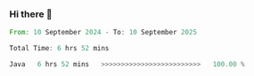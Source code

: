 ### Hi there 👋

<!--START_SECTION:waka-->

```rust
From: 10 September 2024 - To: 10 September 2025

Total Time: 6 hrs 52 mins

Java   6 hrs 52 mins   >>>>>>>>>>>>>>>>>>>>>>>>>   100.00 %
```

<!--END_SECTION:waka-->
